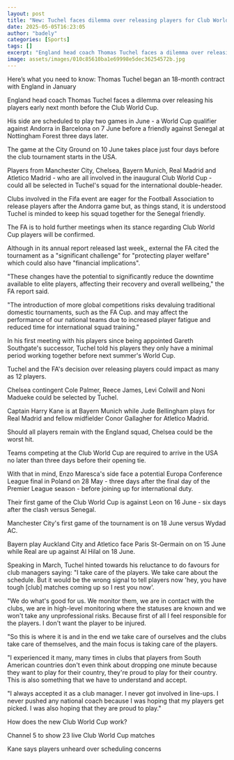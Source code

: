 ```yaml
---
layout: post
title: "New: Tuchel faces dilemma over releasing players for Club World Cup"
date: 2025-05-05T16:23:05
author: "badely"
categories: [Sports]
tags: []
excerpt: "England head coach Thomas Tuchel faces a dilemma over releasing his players early next month before the Club World Cup."
image: assets/images/010c85610ba1e69998e5dec36254572b.jpg
---
```


Here’s what you need to know: Thomas Tuchel began an 18-month contract with England in January

England head coach Thomas Tuchel faces a dilemma over releasing his players early next month before the Club World Cup.

His side are scheduled to play two games in June - a World Cup qualifier against Andorra in Barcelona on 7 June before a friendly against Senegal at Nottingham Forest three days later.

The game at the City Ground on 10 June takes place just four days before the club tournament starts in the USA.

Players from Manchester City, Chelsea, Bayern Munich, Real Madrid and Atletico Madrid - who are all involved in the inaugural Club World Cup - could all be selected in Tuchel's squad for the international double-header.

Clubs involved in the Fifa event are eager for the Football Association to release players after the Andorra game but, as things stand, it is understood Tuchel is minded to keep his squad together for the Senegal friendly.

The FA is to hold further meetings when its stance regarding Club World Cup players will be confirmed. 

Although in its annual report released last week,, external the FA cited the tournament as a "significant challenge" for "protecting player welfare" which could also have "financial implications".

"These changes have the potential to significantly reduce the downtime available to elite players, affecting their recovery and overall wellbeing," the FA report said.

"The introduction of more global competitions risks devaluing traditional domestic tournaments, such as the FA Cup. and may affect the performance of our national teams due to increased player fatigue and reduced time for international squad training."

In his first meeting with his players since being appointed Gareth Southgate's successor, Tuchel told his players they only have a minimal period working together before next summer's World Cup.

Tuchel and the FA's decision over releasing players could impact as many as 12 players.

Chelsea contingent Cole Palmer, Reece James, Levi Colwill and Noni Madueke could be selected by Tuchel.

Captain Harry Kane is at Bayern Munich while Jude Bellingham plays for Real Madrid and fellow midfielder Conor Gallagher for Atletico Madrid.

Should all players remain with the England squad, Chelsea could be the worst hit.

Teams competing at the Club World Cup are required to arrive in the USA no later than three days before their opening tie.

With that in mind, Enzo Maresca's side face a potential Europa Conference League final in Poland on 28 May - three days after the final day of the Premier League season - before joining up for international duty.

Their first game of the Club World Cup is against Leon on 16 June - six days after the clash versus Senegal.

Manchester City's first game of the tournament is on 18 June versus Wydad AC.

Bayern play Auckland City and Atletico face Paris St-Germain on on 15 June while Real are up against Al Hilal on 18 June.

Speaking in March, Tuchel hinted towards his reluctance to do favours for club managers saying: "I take care of the players. We take care about the schedule. But it would be the wrong signal to tell players now 'hey, you have tough [club] matches coming up so I rest you now'.

"We do what's good for us. We monitor them, we are in contact with the clubs, we are in high-level monitoring where the statuses are known and we won't take any unprofessional risks. Because first of all I feel responsible for the players. I don't want the player to be injured.

"So this is where it is and in the end we take care of ourselves and the clubs take care of themselves, and the main focus is taking care of the players.

"I experienced it many, many times in clubs that players from South American countries don't even think about dropping one minute because they want to play for their country, they're proud to play for their country. This is also something that we have to understand and accept.

"I always accepted it as a club manager. I never got involved in line-ups. I never pushed any national coach because I was hoping that my players get picked. I was also hoping that they are proud to play."

How does the new Club World Cup work?

Channel 5 to show 23 live Club World Cup matches

Kane says players unheard over scheduling concerns

